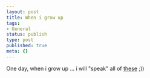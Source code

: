```yaml
---
layout: post
title: When i grow up
tags:
- General
status: publish
type: post
published: true
meta: {}
---
```

One day, when i grow up ... i will "speak" all of <a href="http://www.99-bottles-of-beer.net/abc.html">these</a> ;))
